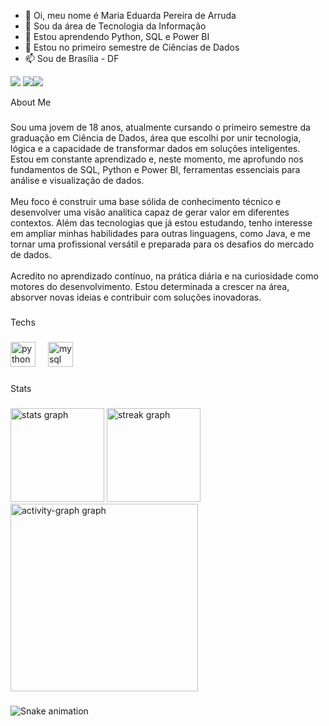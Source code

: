 - 👋 Oi, meu nome é Maria Eduarda Pereira de Arruda 
- 👀 Sou da área de Tecnologia da Informação 
- 🌱 Estou aprendendo Python, SQL e Power BI
- 💞️ Estou no primeiro semestre de Ciências de Dados 
- 📫 Sou de Brasília - DF

<!---
mariaarruda191/mariaarruda191 is a ✨ special ✨ repository because its `README.md` (this file) appears on your GitHub profile.
You can click the Preview link to take a look at your changes.
--->
<a href="https://www.linkedin.com/in/maria-eduarda-arruda-537527345/" target="_blank"><img loading="lazy" src="https://img.shields.io/badge/-LinkedIn-%230077B5?style=for-the-badge&logo=linkedin&logoColor=white" target="_blank"></a>   <a href = "mailto:contato@maria.arruda191"><img loading="lazy" src="https://img.shields.io/badge/Gmail-D14836?style=for-the-badge&logo=gmail&logoColor=white" target="_blank"></a><a href="https://www.youtube.com/@MariaEduardaArruda-q2k" target="_blank"><img loading="lazy" src="https://img.shields.io/badge/YouTube-FF0000?style=for-the-badge&logo=youtube&logoColor=white" target="_blank"></a>


<p align="left">About Me</p>

###

<p align="left">Sou uma jovem de 18 anos, atualmente cursando o primeiro semestre da graduação em Ciência de Dados, área que escolhi por unir tecnologia, lógica e a capacidade de transformar dados em soluções inteligentes. Estou em constante aprendizado e, neste momento, me aprofundo nos fundamentos de SQL, Python e Power BI, ferramentas essenciais para análise e visualização de dados.<br><br>Meu foco é construir uma base sólida de conhecimento técnico e desenvolver uma visão analítica capaz de gerar valor em diferentes contextos. Além das tecnologias que já estou estudando, tenho interesse em ampliar minhas habilidades para outras linguagens, como Java, e me tornar uma profissional versátil e preparada para os desafios do mercado de dados.<br><br>Acredito no aprendizado contínuo, na prática diária e na curiosidade como motores do desenvolvimento. Estou determinada a crescer na área, absorver novas ideias e contribuir com soluções inovadoras.</p>

###

<p align="left">Techs</p>

###

<div align="left">
  <img src="https://cdn.jsdelivr.net/gh/devicons/devicon/icons/python/python-original.svg" height="40" alt="python logo"  />
  <img width="12" />
  <img src="https://cdn.jsdelivr.net/gh/devicons/devicon/icons/mysql/mysql-original.svg" height="40" alt="mysql logo"  />
</div>

###

<p align="left">Stats</p>

###

<div align="left">
  <img src="https://github-readme-stats.vercel.app/api?username=mariaarruda191&hide_title=false&hide_rank=false&show_icons=true&include_all_commits=true&count_private=true&disable_animations=false&theme=dark&locale=en&hide_border=false&order=1" height="150" alt="stats graph"  />
  <img src="https://streak-stats.demolab.com?user=mariaarruda191&locale=en&mode=daily&theme=dark&hide_border=false&border_radius=5&order=3" height="150" alt="streak graph"  />
  <img src="https://github-readme-activity-graph.vercel.app/graph?username=mariaarruda191&radius=16&theme=redical&area=true&order=5&custom_title=Contribui%C3%A7%C3%A3o" height="300" alt="activity-graph graph"  />
</div>

###

<img src="https://raw.githubusercontent.com/mariaarruda191/mariaarruda191/output/snake.svg" alt="Snake animation" />

###


